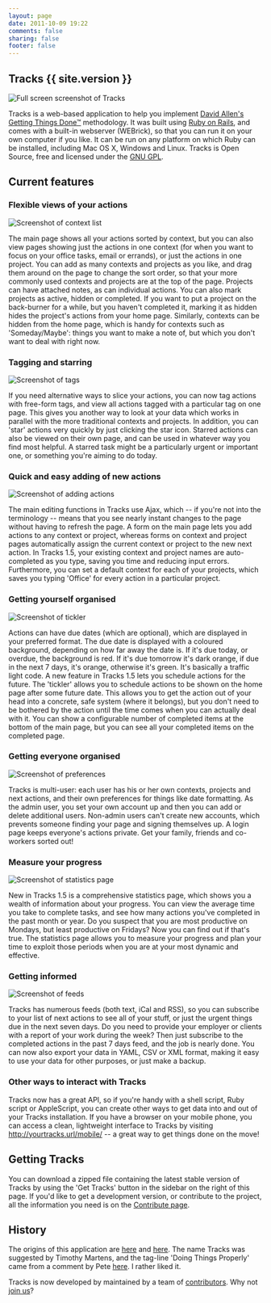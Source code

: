 ```yaml
---
layout: page
date: 2011-10-09 19:22
comments: false
sharing: false
footer: false
---
```


## Tracks {{ site.version }}

<img class="left" src="/images/screens/tracks_home_thumb.png" title='Full screen screenshot of Tracks' />

Tracks is a web-based application to help you implement [David Allen's](http://www.davidco.com/) [Getting Things Done&#8482;](http://wikipedia.org/wiki/Getting_Things_Done) methodology. It was built using [Ruby on Rails](http://rubyonrails.org/), and comes with a built-in webserver (WEBrick), so that you can run it on your own computer if you like. It can be run on any platform on which Ruby can be installed, including Mac OS X, Windows and Linux. Tracks is Open Source, free and licensed under the [GNU GPL](http://creativecommons.org/licenses/GPL/2.0/).

## Current features

### Flexible views of your actions

<img class="left" src="/images/screens/tracks_context_list.png" title='Screenshot of context list' />

The main page shows all your actions sorted by context, but you can also view pages showing just the actions in one context (for when you want to focus on your office tasks, email or errands), or just the actions in one project. You can add as many contexts and projects as you like, and drag them around on the page to change the sort order, so that your more commonly used contexts and projects are at the top of the page. Projects can have attached notes, as can individual actions. You can also mark projects as active, hidden or completed. If you want to put a project on the back-burner for a while, but you haven't completed it, marking it as hidden hides the project's actions from your home page. Similarly, contexts can be hidden from the home page, which is handy for contexts such as 'Someday/Maybe': things you want to make a note of, but which you don't want to deal with right now.

### Tagging and starring

<img src="/images/screens/tracks_tags.png" title='Screenshot of tags' />

If you need alternative ways to slice your actions, you can now tag actions with free-form tags, and view all actions tagged with a particular tag on one page. This gives you another way to look at  your data which works in parallel with the more traditional contexts and projects. In addition, you can 'star' actions very quickly by just clicking the star icon. Starred actions can also be viewed on their own page, and can be used in whatever way you find most helpful. A starred task might be a particularly urgent or important one, or something you're aiming to do today.

### Quick and easy adding of new actions

<img class="left" src="/images/screens/tracks_home.png" title='Screenshot of adding actions' />

The main editing functions in Tracks use Ajax, which -- if you're not into the terminology -- means that you see nearly instant changes to the page without having to refresh the page. A form on the main page lets you add actions to any context or project, whereas forms on context and project pages automatically assign the current context or project to the new next action. In Tracks 1.5, your existing context and project names are auto-completed as you type, saving you time and reducing input errors. Furthermore, you can set a default context for each of your projects, which saves you typing 'Office' for every action in a particular project.

### Getting yourself organised

<img class="left" src="/images/screens/tracks_tickler.png" title='Screenshot of tickler' />

Actions can have due dates (which are optional), which are displayed in your preferred format. The due date is displayed with a coloured background, depending on how far away the date is. If it's due today, or overdue, the background is red. If it's due tomorrow it's dark orange, if due in the next 7 days, it's orange, otherwise it's green. It's basically a traffic light code. A new feature in Tracks 1.5 lets you schedule actions for the future. The 'tickler' allows you to schedule actions to be shown on the home page after some future date. This allows you to get the action out of your head into a concrete, safe system (where it belongs), but you don't need to be bothered by the action until the time comes when you can actually deal with it. You can show a configurable number of completed items at the bottom of the main page, but you can see all your completed items on the completed page.

### Getting everyone organised

<img class="left" src="/images/screens/tracks_preferences.png" title='Screenshot of preferences' />

Tracks is multi-user: each user has his or her own contexts, projects and next actions, and their own preferences for things like date formatting. As the admin user, you set your own account up and then you can add or delete additional users. Non-admin users can't create new accounts, which prevents someone finding your page and signing themselves up. A login page keeps everyone's actions private. Get your family, friends and co-workers sorted out!

### Measure your progress

<img class="left" src="/images/screens/tracks_stats.png" title='Screenshot of statistics page' />

New in Tracks 1.5 is a comprehensive statistics page, which shows you a wealth of information about your progress. You can view the average time you take to complete tasks, and see how many actions you've completed in the past month or year. Do you suspect that you are most productive on Mondays, but least productive on Fridays? Now you can find out if that's true. The statistics page allows you to measure your progress and plan your time to exploit those periods when you are at your most dynamic and effective.

### Getting informed

<img class="left" src="/images/screens/tracks_feeds.png" title= 'Screenshot of feeds' />

Tracks has numerous feeds (both text, iCal and RSS), so you can subscribe to your list of next actions to see all of your stuff, or just the urgent things due in the next seven days. Do you need to provide your employer or clients with a report of your work during the week? Then just subscribe to the completed actions in the past 7 days feed, and the job is nearly done. You can now also export your data in YAML, CSV or XML format, making it easy to use your data for other purposes, or just make a backup.

### Other ways to interact with Tracks

Tracks now has a great API, so if you're handy with a shell script, Ruby script or AppleScript, you can create other ways to get data into and out of your Tracks installation. If you have a browser on your mobile phone, you can access a clean, lightweight interface to Tracks by visiting http://yourtracks.url/mobile/ -- a great way to get things done on the move!


## Getting Tracks

You can download a zipped file containing the latest stable version of Tracks by using the 'Get Tracks' button in the sidebar on the right of this page. If you'd like to get a development version, or contribute to the project, all the information you need is on the [Contribute page](/contribute).

## History

The origins of this application are [here](http://www.rousette.org.uk/blog/archives/rails-gtd-application/) and [here](http://www.rousette.org.uk/blog/archives/2004/11/07/gtd-on-rails/). The name Tracks was suggested by Timothy Martens, and the tag-line 'Doing Things Properly' came from a comment by Pete [here](http://www.rousette.org.uk/blog/archives/2004/12/07/do-it-now-by-steve-pavlina/#comment-2976). I rather liked it.

Tracks is now developed by maintained by a team of [contributors](https://github.com/TracksApp/tracks/wiki/Contributors). Why not [join us](/contribute)?
